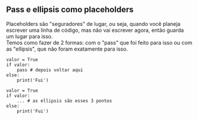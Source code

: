 ## Pass e ellipsis como placeholders

Placeholders são "seguradores" de lugar, ou seja, quando você planeja escrever uma linha de código, mas não vai escrever agora, então guarda um lugar para isso.  
Temos como fazer de 2 formas: com o "pass" que foi feito para isso ou com as "ellipsis", que não foram exatamente para isso. 

```
valor = True 
if valor:
	pass # depois voltar aqui 
else:
	print('Fui')
```

```
valor = True 
if valor:
	... # as ellipsis são esses 3 pontos
else:
	print('Fui')
```

## 